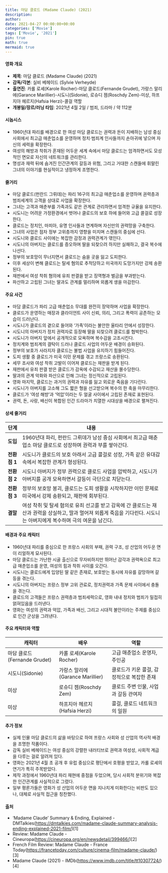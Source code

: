 ```yaml
---
title: 마담 클로드 (Madame Claude) (2021)
description: 
author: 
date: 2021-04-27 00:00:00+00:00
categories: ['Movie']
tags: ['Movie', '2021']
pin: true
math: true
mermaid: true
---
```

#### 영화 개요

- **제목**: 마담 클로드 (Madame Claude) (2021)  
- **감독/각본**: 실비 베헤이드 (Sylvie Verheyde)  
- **출연진**: 카롤 로셰(Karole Rocher)-마담 클로드(Fernande Grudet), 가랑스 말리에(Garance Marillier)-시도니(Sidonie), 로슈디 젬(Roschdy Zem)-미상, 하프지아 헤르지(Hafsia Herzi)-콜걸 역할  
- **개봉일/장르/러닝 타임**: 2021년 4월 2일 / 범죄, 드라마 / 약 112분  

#### 시놉시스

- 1960년대 파리를 배경으로 한 여성 마담 클로드는 권력과 돈이 지배하는 남성 중심 사회에서 최고급 매춘업소를 운영하며 정치·범죄계 인사들까지 손아귀에 넣으며 자신의 세력을 확장한다.  
- 여성의 해방과 착취가 혼재된 어두운 세계 속에서 마담 클로드는 엄격하면서도 모성적인 면모로 자신의 네트워크를 관리한다.  
- 명성과 재력 뒤에 숨겨진 인간관계의 갈등과 위험, 그리고 거대한 스캔들에 휘말린 그녀의 이야기를 현실적이고 냉정하게 조명한다.  

#### 줄거리

- 마담 클로드(펀란드 그뤼데)는 파리 16구의 최고급 매춘업소를 운영하며 권력층과 범죄세계의 고객을 상대로 사업을 확장한다.  
- 그녀는 고객과 매춘부를 가족과도 같은 관계로 관리하면서 엄격한 규율을 유지한다.  
- 시도니는 어려운 가정환경에서 벗어나 클로드의 보호 하에 들어와 고급 콜걸로 성장한다.  
- 클로드는 정치인, 마피아, 유명 인사들과 연계하며 자신만의 권력망을 구축한다.  
- 그녀의 사업은 점차 정부 고위층까지 영향을 미치며 스캔들의 중심에 선다.  
- 시도니와 클로드 사이에는 복잡한 감정과 권력관계가 엮인다.  
- 시도니의 아버지는 클로드를 증오하며 딸을 되찾으려 하지만 실패하고, 결국 복수에 나선다.  
- 정부의 보호망이 무너지면서 클로드는 숨을 곳을 잃고 도피한다.  
- 이후 세상이 변해 클로드는 탈세 혐의로 추적당하고 미국까지 도망가지만 강제 송환된다.  
- 재판에서 여성 착취 혐의에 유죄 판결을 받고 징역형과 벌금을 부과받는다.  
- 파산하고 고립된 그녀는 딸과도 관계를 멀리하며 외롭게 생을 마감한다.  

#### 주요 사건

- 마담 클로드가 파리 고급 매춘업소 무대를 완전히 장악하며 사업을 확장한다.  
- 클로드가 운영하는 매장과 클라이언트 사이 신뢰, 의리, 그리고 폭력이 공존하는 모습이 드러난다.  
- 시도니가 클로드의 곁으로 들어와 ‘가족’이라는 불안한 울타리 안에서 성장한다.  
- 시도니의 아버지가 정치 권력자로 등장해 딸을 되찾으려 클로드를 협박한다.  
- 시도니가 아버지 앞에서 공개적으로 모욕하며 복수감을 고조시킨다.  
- 정치계와 범죄계의 결탁이 드러나 클로드 사업의 어두운 배경이 승화된다.  
- 정부의 보호가 사라지자 클로드는 불법 사업을 유지하기 힘들어진다.  
- 도피 생활 중 클로드가 미국 이민 문제를 겪고 프랑스로 송환된다.  
- 세무 조사와 여성 착취 고발이 이어져 클로드는 재판을 받게 된다.  
- 재판에서 유죄 판결 받은 클로드가 감옥에 수감되고 재산을 몰수당한다.  
- 딸과의 관계 악화와 파산으로 인해 그녀는 정신적으로 고립된다.  
- 영화 마지막, 클로드는 과거의 권력과 자유를 잃고 외로운 죽음을 기다린다.  
- 시도니가 아버지를 고소해 그도 짧은 형을 선고받으며 복수의 한 축을 마무리한다.  
- 클로드가 ‘여성 해방’과 ‘억압’이라는 두 얼굴 사이에서 고립된 존재로 표현된다.  
- 권력, 돈, 사랑, 배신이 복합된 인간 드라마가 치열한 시대상을 배경으로 펼쳐진다.  

#### 상세 줄거리

| **단계**    | **내용**                                                                                                                                     |
|-------------|----------------------------------------------------------------------------------------------------------------------------------------------|
| **도입**    | 1960년대 파리, 펀란드 그뤼데가 남성 중심 사회에서 최고급 매춘업소 마담 클로드로 성장하며 권력과 부를 쌓아간다.                                             |
| **전환점 1** | 시도니가 클로드의 보호 아래서 고급 콜걸로 성장, 가족 같은 유대감 속에서 복잡한 관계가 형성된다.                                                        |
| **전환점 2** | 시도니 아버지가 정부 권력으로 클로드 사업을 압박하고, 시도니가 아버지를 공개 모욕하면서 갈등이 극단으로 치닫는다.                                            |
| **전환점 3** | 정부의 보호망 붕괴, 클로드는 도피 생활을 시작하지만 이민 문제로 미국에서 강제 송환되고, 재판에 회부된다.                                                      |
| **결말**    | 여성 착취 및 탈세 혐의로 유죄 선고를 받고 감옥에 간 클로드는 재산과 권력을 상실하고, 딸과 멀어져 외롭게 죽음을 기다린다. 시도니는 아버지에게 복수하며 극의 여운을 남긴다. |

#### 배경과 주요 캐릭터

- 1960년대 파리를 중심으로 한 프랑스 사회의 부패, 권력 구조, 성 산업의 어두운 면이 리얼하게 묘사된다.  
- 마담 클로드는 가난한 시골 출신으로 무자비하지만 뛰어난 감각과 권력욕으로 최고급 매춘업소를 운영, 여성의 힘과 착취 사이를 오간다.  
- 시도니는 클로드에게 입양된 딸 같은 존재로, 보호받는 동시에 자유를 갈망하며 갈등을 겪는다.  
- 시도니의 아버지는 프랑스 정부 고위 관료로, 정치권력과 가족 문제 사이에서 충돌을 겪는다.  
- 클로드의 고객들은 프랑스 권력층과 범죄세력으로, 영화 내내 정치와 범죄가 밀접히 얽혀있음을 드러낸다.  
- 영화는 여성의 권력과 억압, 가족과 배신, 그리고 시대적 불안이라는 주제를 중심으로 인간 군상을 그려낸다.  

#### 주요 캐릭터와 역할

| **캐릭터**         | **배우**             | **역할**                            |
|--------------------|----------------------|-----------------------------------|
| 마담 클로드(Fernande Grudet)  | 카롤 로셰(Karole Rocher)      | 고급 매춘업소 운영자, 주인공          |
| 시도니(Sidonie)    | 가랑스 말리에(Garance Marillier) | 클로드가 키운 콜걸, 감정적으로 복잡한 존재 |
| 미상               | 로슈디 젬(Roschdy Zem)           | 클로드 주변 인물, 사업과 갈등 관여자    |
| 미상               | 하프지아 헤르지(Hafsia Herzi)    | 콜걸, 클로드 네트워크의 일원           |

#### 추가 정보

- 실제 인물 마담 클로드의 삶을 바탕으로 하여 프랑스 사회와 성 산업의 역사적 배경을 조명한 작품이다.  
- 감독 실비 베헤이드는 여성 중심의 강렬한 내러티브로 권력과 여성성, 사회적 계급을 다루는 걸로 알려져 있다.  
- 영화는 2021년 4월 초 공개 후 유럽 중심으로 평단에서 호평을 받았고, 카롤 로셰의 연기가 특히 주목받았다.  
- 제작 과정에서 1960년대 파리 재현에 중점을 두었으며, 당시 사회적 분위기와 복잡한 인간관계를 사실적으로 그렸다.  
- 일부 평론가들은 영화가 성 산업의 어두운 면을 지나치게 미화한다는 비판도 있으나, 대체로 사실적 접근을 칭찬했다.  

#### 출처

- ‘Madame Claude’ Summary & Ending, Explained - DMTalkies(https://dmtalkies.com/madame-claude-summary-analysis-ending-explained-2021-film/)[1]  
- Review: Madame Claude - Cineuropa(https://cineuropa.org/en/newsdetail/399466/)[2]  
- French Film Review: Madame Claude - France Today(https://francetoday.com/culture/cinema-film/madame-claude/)[3]  
- Madame Claude (2021) - IMDb(https://www.imdb.com/title/tt10307724/)[4]
